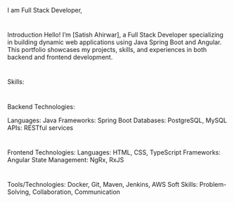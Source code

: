 I am Full Stack Developer,

#
Introduction
Hello! I’m [Satish Ahirwar], a Full Stack Developer specializing in building dynamic web applications using Java Spring Boot and Angular. This portfolio showcases my projects, skills, and experiences in both backend and frontend development.

#
Skills: 

#
Backend Technologies:

Languages: Java
Frameworks: Spring Boot
Databases: PostgreSQL, MySQL
APIs: RESTful services

#
Frontend Technologies:
Languages: HTML, CSS, TypeScript
Frameworks: Angular
State Management: NgRx, RxJS
#
Tools/Technologies:
Docker, Git, Maven, Jenkins, AWS
Soft Skills: Problem-Solving, Collaboration, Communication
